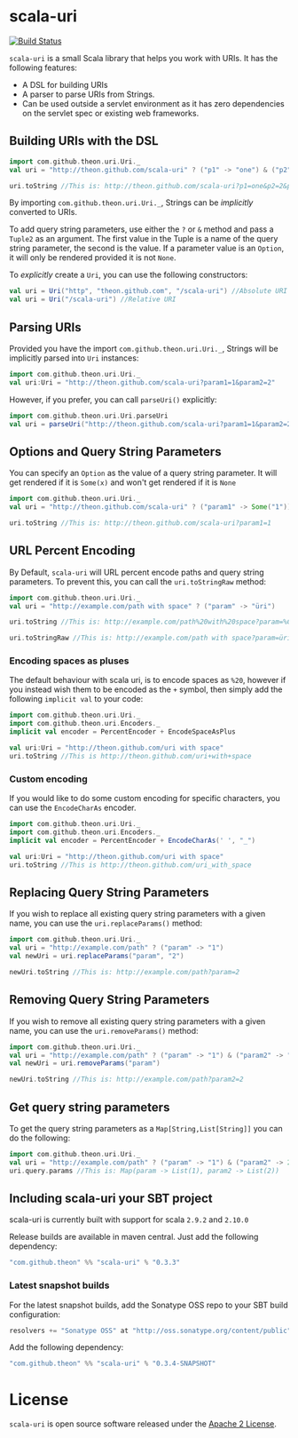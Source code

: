 # scala-uri

[![Build Status](https://secure.travis-ci.org/theon/scala-uri.png?branch=master)](https://travis-ci.org/theon/scala-uri)

`scala-uri` is a small Scala library that helps you work with URIs. It has the following features:

 * A DSL for building URIs
 * A parser to parse URIs from Strings.
 * Can be used outside a servlet environment as it has zero dependencies on the servlet spec or existing web frameworks.

## Building URIs with the DSL

```scala
import com.github.theon.uri.Uri._
val uri = "http://theon.github.com/scala-uri" ? ("p1" -> "one") & ("p2" -> 2) & ("p3" -> true)

uri.toString //This is: http://theon.github.com/scala-uri?p1=one&p2=2&p3=true
```

By importing `com.github.theon.uri.Uri._`, Strings can be _implicitly_ converted to URIs.

To add query string parameters, use either the `?` or `&` method and pass a `Tuple2` as an argument. The first value in the Tuple is a name of the query string parameter, the second is the value. If a parameter value is an `Option`, it will only be rendered provided it is not `None`.

To _explicitly_ create a `Uri`, you can use the following constructors:

```scala
val uri = Uri("http", "theon.github.com", "/scala-uri") //Absolute URI
val uri = Uri("/scala-uri") //Relative URI
```

## Parsing URIs

Provided you have the import `com.github.theon.uri.Uri._`, Strings will be implicitly parsed into `Uri` instances:

```scala
import com.github.theon.uri.Uri._
val uri:Uri = "http://theon.github.com/scala-uri?param1=1&param2=2"
```

However, if you prefer, you can call `parseUri()` explicitly:

```scala
import com.github.theon.uri.Uri.parseUri
val uri = parseUri("http://theon.github.com/scala-uri?param1=1&param2=2")
```

## Options and Query String Parameters

You can specify an `Option` as the value of a query string parameter. It will get rendered if it is `Some(x)` and won't get rendered if it is `None`

```scala
import com.github.theon.uri.Uri._
val uri = "http://theon.github.com/scala-uri" ? ("param1" -> Some("1")) & ("param2" -> None)

uri.toString //This is: http://theon.github.com/scala-uri?param1=1
```

## URL Percent Encoding

By Default, `scala-uri` will URL percent encode paths and query string parameters. To prevent this, you can call the `uri.toStringRaw` method:

```scala
import com.github.theon.uri.Uri._
val uri = "http://example.com/path with space" ? ("param" -> "üri")

uri.toString //This is: http://example.com/path%20with%20space?param=%C3%BCri

uri.toStringRaw //This is: http://example.com/path with space?param=üri
```

### Encoding spaces as pluses

The default behaviour with scala uri, is to encode spaces as `%20`, however if you instead wish them to be encoded as the `+` symbol, then simply add the following `implicit val` to your code:

```scala
import com.github.theon.uri.Uri._
import com.github.theon.uri.Encoders._
implicit val encoder = PercentEncoder + EncodeSpaceAsPlus

val uri:Uri = "http://theon.github.com/uri with space"
uri.toString //This is http://theon.github.com/uri+with+space
```

### Custom encoding

If you would like to do some custom encoding for specific characters, you can use the `EncodeCharAs` encoder.

```scala
import com.github.theon.uri.Uri._
import com.github.theon.uri.Encoders._
implicit val encoder = PercentEncoder + EncodeCharAs(' ', "_")

val uri:Uri = "http://theon.github.com/uri with space"
uri.toString //This is http://theon.github.com/uri_with_space
```


## Replacing Query String Parameters

If you wish to replace all existing query string parameters with a given name, you can use the `uri.replaceParams()` method:

```scala
import com.github.theon.uri.Uri._
val uri = "http://example.com/path" ? ("param" -> "1")
val newUri = uri.replaceParams("param", "2")

newUri.toString //This is: http://example.com/path?param=2
```

## Removing Query String Parameters

If you wish to remove all existing query string parameters with a given name, you can use the `uri.removeParams()` method:

```scala
import com.github.theon.uri.Uri._
val uri = "http://example.com/path" ? ("param" -> "1") & ("param2" -> "2")
val newUri = uri.removeParams("param")

newUri.toString //This is: http://example.com/path?param2=2
```

## Get query string parameters

To get the query string parameters as a `Map[String,List[String]]` you can do the following:

```scala
import com.github.theon.uri.Uri._
val uri = "http://example.com/path" ? ("param" -> "1") & ("param2" -> 2)
uri.query.params //This is: Map(param -> List(1), param2 -> List(2))
```

## Including scala-uri your SBT project

scala-uri is currently built with support for scala `2.9.2` and `2.10.0`

Release builds are available in maven central. Just add the following dependency:

```scala
"com.github.theon" %% "scala-uri" % "0.3.3"
```

### Latest snapshot builds

For the latest snapshot builds, add the Sonatype OSS repo to your SBT build configuration:

```scala
resolvers += "Sonatype OSS" at "http://oss.sonatype.org/content/public"
```

Add the following dependency:

```scala
"com.github.theon" %% "scala-uri" % "0.3.4-SNAPSHOT"
```

# License

`scala-uri` is open source software released under the [Apache 2 License](http://www.apache.org/licenses/LICENSE-2.0).